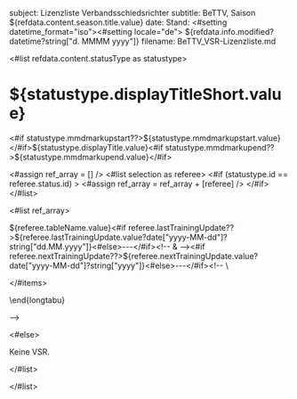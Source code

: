 subject:	Lizenzliste Verbandsschiedsrichter
subtitle:	BeTTV, Saison ${refdata.content.season.title.value}
date:			Stand: <#setting datetime_format="iso"><#setting locale="de"> ${refdata.info.modified?datetime?string["d. MMMM yyyy"]}
filename:	BeTTV_VSR-Lizenzliste.md

<#list refdata.content.statusType as statustype>

# ${statustype.displayTitleShort.value}

<#if statustype.mmdmarkupstart??>${statustype.mmdmarkupstart.value}</#if>${statustype.displayTitle.value}<#if statustype.mmdmarkupend??>${statustype.mmdmarkupend.value}</#if>

<#assign ref_array = [] />
<#list selection as referee>
	<#if (statustype.id == referee.status.id) >
		<#assign ref_array = ref_array + [referee] />
	</#if>
</#list>

<#list ref_array>

<!--

\footnotesize

\tabulinesep=_.5\parskip^.5\parskip

\begin{longtabu}[l]{@{}>{\RaggedRight}p{.25\textwidth}@{\hspace{.01\textwidth}}>{\RaggedRight}p{.43\textwidth}@{\hspace{.01\textwidth}}>{\RaggedRight}p{.07\textwidth}@{\hspace{.01\textwidth}}>{\RaggedRight}p{.12\textwidth}@{\hspace{.01\textwidth}}>{\RaggedRight}p{.09\textwidth}@{}}
		\toprule
		\textbf{\scriptsize Name} & \textbf{\scriptsize Club} & \textbf{\scriptsize Ausb.} & \textbf{\scriptsize Letzte} & \textbf{\scriptsize Nächste} \\
		\midrule
	\endhead
		\midrule
		\multicolumn{5}{@{}r@{}}{\emph{\scriptsize weiter auf der nächsten Seite\dots}}\\
		\bottomrule
	\endfoot
		\bottomrule
	\endlastfoot

<#items as referee>

<#if referee?item_parity == "odd" >\rowcolor{Linen}<#else>\rowcolor{white}</#if>
-->${referee.tableName.value}<!-- &
--><#if referee.member??>${referee.member.displayTitle.value}<#else>---</#if><#if referee.reffor??><!--\newline\textsl{-->${referee.reffor.displayTitle.value}<!--}--></#if><!-- &
-->${referee.highestTrainingLevel.type.shorttitle.value}<!-- &
--><#if referee.lastTrainingUpdate??>${referee.lastTrainingUpdate.value?date["yyyy-MM-dd"]?string["dd.MM.yyyy"]}<#else>---</#if><!-- &
--><#if referee.nextTrainingUpdate??>${referee.nextTrainingUpdate.value?date["yyyy-MM-dd"]?string["yyyy"]}<#else>---</#if><!--
\\

</#items>

\end{longtabu}

-->

<#else>

Keine VSR.

</#list>

</#list>
